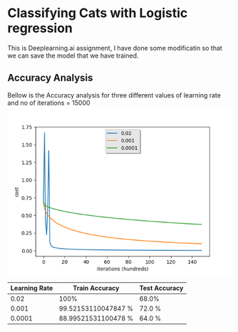 
# Classifying Cats with Logistic regression

This is Deeplearning.ai assignment, I have done some modificatin so that we can save the model that we have trained.

## Accuracy Analysis

Bellow is the Accuracy analysis for three different values of learning rate and no of iterations =  15000
![Result](result.png)

|Learning Rate|Train Accuracy|Test Accuracy|
|-------------|-----|----|
| 0.02        |100% |68.0%|
| 0.001|     99.52153110047847 %|72.0 %|
|0.0001|88.99521531100478 %|64.0 %|
